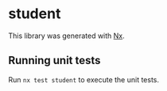 # student

This library was generated with [Nx](https://nx.dev).


## Running unit tests

Run `nx test student` to execute the unit tests.

